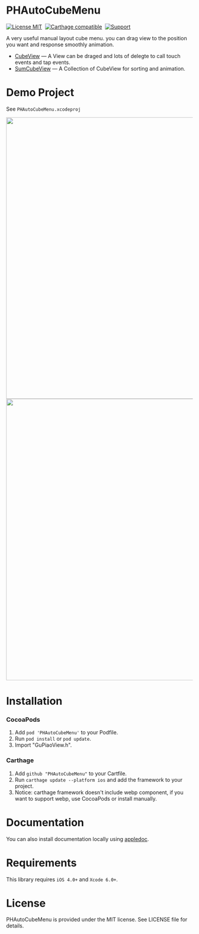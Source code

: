PHAutoCubeMenu
==============
[![License MIT](https://img.shields.io/badge/license-MIT-green.svg?style=flat)](https://raw.githubusercontent.com/ibireme/YYKit/master/LICENSE)&nbsp;
[![Carthage compatible](https://img.shields.io/badge/Carthage-compatible-4BC51D.svg?style=flat)](https://github.com/Carthage/Carthage)&nbsp;
[![Support](https://img.shields.io/badge/support-iOS%206%2B%20-blue.svg?style=flat)](https://www.apple.com/nl/ios/)&nbsp;


A very useful manual layout cube menu. you can drag view to the position you want and response smoothly animation.


* [CubeView](https://github.com/HeterPu/PHStockChart) — A View can be draged and lots of delegte to call touch events and tap events.
* [SumCubeView](https://github.com/HeterPu/PHStockChart) — A Collection of CubeView for sorting and animation.


Demo Project
==============
See `PHAutoCubeMenu.xcodeproj`

<img src="https://raw.github.com/HeterPu/PHAutoCubeMenu/master/demo/cubeview.png" width="760"><br/>
<img src="https://raw.github.com/HeterPu/PHAutoCubeMenu/master/demo/sumcubeview.png" width="760">


Installation
==============

### CocoaPods

1. Add `pod 'PHAutoCubeMenu'` to your Podfile.
2. Run `pod install` or `pod update`.
3. Import "GuPiaoView.h".


### Carthage

1. Add `github "PHAutoCubeMenu"` to your Cartfile.
2. Run `carthage update --platform ios` and add the framework to your project.
4. Notice: carthage framework doesn't include webp component, if you want to support webp, use CocoaPods or install manually.



Documentation
==============
You can also install documentation locally using [appledoc](https://github.com/tomaz/appledoc).


Requirements
==============
This library requires `iOS 4.0+` and `Xcode 6.0+`.


License
==============
PHAutoCubeMenu is provided under the MIT license. See LICENSE file for details.




